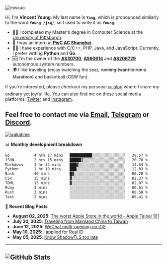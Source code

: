 <p align="left"> <img src="https://komarev.com/ghpvc/?username=missuo&label=Profile%20views&color=0e75b6&style=flat" alt="missuo" /> </p>

Hi, I'm **Vincent Young**. My last name is **`Yang`**, which is pronounced similarly to the word **`Young /jʌŋ/`**, so I used to write it as **`Young`**.

- 👨‍🎓 I completed my Master's degree in Computer Science at the [University of Pittsburgh](https://www.pitt.edu).
- 💼 I was an intern at **[PwC AC Shanghai](https://www.linkedin.com/company/pwc-ac-shanghai/)**.
- 👨‍💻 I have experience with C/C++, PHP, Java, and JavaScript. Currently, I prefer writing **Python** and **Go**.
- 🆕 I'm the owner of the **[AS30700](https://bgp.tools/as/30700)**, **[AS60614](https://bgp.tools/as/60614)** and **[AS206729](https://bgp.tools/as/206729)** autonomous system numbers.
- 🌍 I like traveling (enjoy watching the sea), ~~running (want to run a Marathon)~~ and basketball (GSW fan).

If you're interested, please checkout my personal [✏️ blog](https://missuo.me/) where I share my ordinary yet joyful life. You can also find me on these social media platforms: [Twitter](https://twitter.com/m1ssuo) and [Instagram](https://www.instagram.com/missuo.me).

Feel free to contact me via <a href="mailto:me@owo.nz">Email</a>, [Telegram](https://t.me/missuo) or [Discord](https://discordapp.com/users/missuo#7448).
-------

[![wakatime](https://wakatime.com/badge/user/c13cd961-40ca-417a-afb6-1f9ea8ac295c.svg)](https://wakatime.com/@missuo)

📊 **Monthly development breakdown**
<!--START_SECTION:waka-->

```txt
Go           4 hrs 17 mins   ██████████░░░░░░░░░░░░░░░   39.57 %
JSON         2 hrs 15 mins   █████▒░░░░░░░░░░░░░░░░░░░   20.78 %
Markdown     1 hr 34 mins    ███▓░░░░░░░░░░░░░░░░░░░░░   14.54 %
Python       1 hr 18 mins    ███░░░░░░░░░░░░░░░░░░░░░░   12.03 %
Bash         40 mins         █▓░░░░░░░░░░░░░░░░░░░░░░░   06.28 %
CSV          15 mins         ▓░░░░░░░░░░░░░░░░░░░░░░░░   02.37 %
TOML         13 mins         ▓░░░░░░░░░░░░░░░░░░░░░░░░   02.07 %
Ruby         3 mins          ░░░░░░░░░░░░░░░░░░░░░░░░░   00.61 %
Rust         3 mins          ░░░░░░░░░░░░░░░░░░░░░░░░░   00.58 %
Text         2 mins          ░░░░░░░░░░░░░░░░░░░░░░░░░   00.41 %
```

<!--END_SECTION:waka-->

📝 **Recent Blog Posts**
- **August 02, 2025**: [The worst Apple Store in the world - Apple Taipei 101](https://missuo.me/posts/taipei-101-apple-store/)
- **July 20, 2025**: [Traveling from Mainland China to Taiwan](https://missuo.me/posts/china-to-taiwan/)
- **June 12, 2025**: [WeChat multi-opening on iOS](https://missuo.me/posts/wechat-ios-multi-open/)
- **May 10, 2025**: [I applied for Real ID](https://missuo.me/posts/real-id/)
- **May 05, 2025**: [Know ShadowTLS too late](https://missuo.me/posts/shadowtls/)

-------

![GitHub Stats](https://github-readme-stats-opal-alpha-76.vercel.app/api?username=missuo&show_icons=true&theme=transparent)
-------

